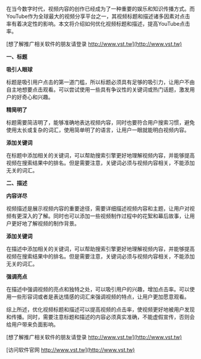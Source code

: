 在当今数字时代，视频内容的创作已经成为了一种重要的娱乐和知识传播方式。而YouTube作为全球最大的视频分享平台之一，其视频标题和描述诸多因素对点击率有着决定性的影响。本文将介绍如何优化视频标题和描述，提高YouTube点击率。

[想了解推广相关软件的朋友请登录 http://www.vst.tw](http://www.vst.tw)

**一、标题**

**吸引人眼球**

标题是吸引用户点击的第一道门槛，所以标题必须具有足够的吸引力，让用户不由自主地想要点击观看。可以尝试使用一些具有争议性的关键词或热门话题，激发用户的好奇心和兴趣。

**精简明了**

标题需要简洁明了，能够准确地表达视频内容，同时也要符合用户搜索习惯，避免使用太长或复杂的词汇，使用简单明了的语言，让用户一眼就能明白视频内容。

**添加关键词**

在标题中添加相关的关键词，可以帮助搜索引擎更好地理解视频内容，并能够提高视频在搜索结果中的排名。但是需要注意，关键词必须与视频内容相关，不能添加无关的词汇。

**二、描述**

**内容详尽**

视频描述是展示视频内容的重要途径，需要详细描述视频内容和主题，让用户对视频有更深入的了解。同时也可以添加一些视频制作过程中的花絮和幕后故事，让用户更好地了解视频的制作背景。

**添加关键词**

在描述中添加相关的关键词，可以帮助搜索引擎更好地理解视频内容，并能够提高视频在搜索结果中的排名。但是需要注意，关键词必须与视频内容相关，不能添加无关的词汇。

**强调亮点**

在描述中强调视频的亮点和独特之处，可以吸引用户的兴趣，增加点击率。可以使用一些形容词或者是表达情感的词汇来强调视频的特点，让用户更加愿意观看。

综上所述，优化视频标题和描述可以提高视频的点击率，使视频更好地被用户发现和传播。同时，需要注意标题和描述的内容必须真实准确，不能虚假宣传，否则会给用户带来负面影响。

[想了解推广相关软件的朋友请登录 http://www.vst.tw](http://www.vst.tw)


[访问软件官网 http://www.vst.tw](http://www.vst.tw)
